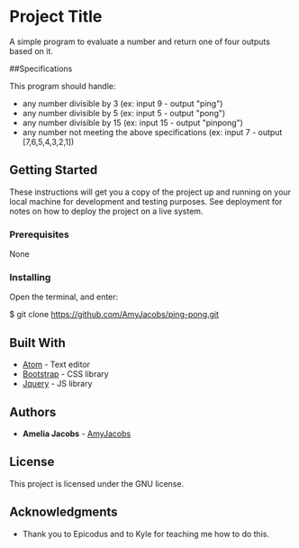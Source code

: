 # Project Title

A simple program to evaluate a number and return one of four outputs based on it.

##Specifications

This program should handle:

- any number divisible by 3 (ex: input 9 - output "ping")
- any number divisible by 5 (ex: input 5 - output "pong")
- any number divisible by 15 (ex: input 15 - output "pinpong")
- any number not meeting the above specifications (ex: input 7 - output [7,6,5,4,3,2,1])

## Getting Started

These instructions will get you a copy of the project up and running on your local machine for development and testing purposes. See deployment for notes on how to deploy the project on a live system.

### Prerequisites

None

### Installing

Open the terminal, and enter:

$ git clone https://github.com/AmyJacobs/ping-pong.git


## Built With

* [Atom](https://atom.io/) - Text editor
* [Bootstrap](http://getbootstrap.com/) - CSS library
* [Jquery](https://jquery.com/) - JS library

## Authors

* **Amelia Jacobs** -  [AmyJacobs](https://github.com/AmyJacobs)

## License

This project is licensed under the GNU license.

## Acknowledgments

* Thank you to Epicodus and to Kyle for teaching me how to do this.

